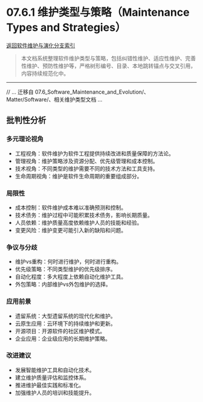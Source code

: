 # 07.6.1 维护类型与策略（Maintenance Types and Strategies）

[返回软件维护与演化分支索引](README.md)

> 本文档系统整理软件维护类型与策略，包括纠错性维护、适应性维护、完善性维护、预防性维护等，严格树形编号、目录、本地跳转锚点与交叉引用，内容持续规范化中。

---

// ... 迁移自 07.6_Software_Maintenance_and_Evolution/、Matter/Software/、相关维护类型文档 ...

## 批判性分析

### 多元理论视角

- 工程视角：软件维护为软件工程提供持续改进和质量保障的方法论。
- 管理视角：维护策略涉及资源分配、优先级管理和成本控制。
- 技术视角：不同类型的维护需要不同的技术方法和工具支持。
- 生命周期视角：维护是软件生命周期的重要组成部分。

### 局限性

- 成本控制：软件维护成本难以准确预测和控制。
- 技术债务：维护过程中可能积累技术债务，影响长期质量。
- 人员依赖：维护质量高度依赖维护人员的技能和经验。
- 变更风险：维护变更可能引入新的缺陷和问题。

### 争议与分歧

- 维护vs重构：何时进行维护，何时进行重构。
- 优先级策略：不同类型维护的优先级排序。
- 自动化程度：多大程度上依赖自动化维护工具。
- 外包策略：内部维护vs外包维护的选择。

### 应用前景

- 遗留系统：大型遗留系统的现代化和维护。
- 云原生应用：云环境下的持续维护和更新。
- 开源项目：开源软件的社区维护模式。
- 企业应用：企业级应用的长期维护策略。

### 改进建议

- 发展智能维护工具和自动化技术。
- 建立维护质量评估和监控体系。
- 推进维护最佳实践和标准化。
- 加强维护人员的培训和技能提升。
